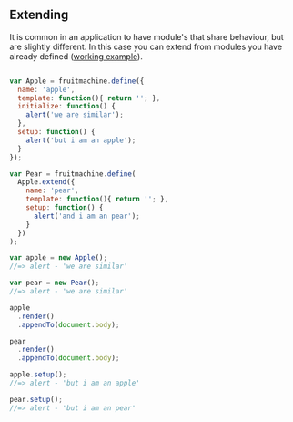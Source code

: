 ## Extending

It is common in an application to have module's that share behaviour, but are slightly different. In this case you can extend from modules you have already defined ([working example](http://wilsonpage.github.io/fruitmachine/examples/extending)).

```js

var Apple = fruitmachine.define({
  name: 'apple',
  template: function(){ return ''; },
  initialize: function() {
    alert('we are similar');
  },
  setup: function() {
    alert('but i am an apple');
  }
});

var Pear = fruitmachine.define(
  Apple.extend({
    name: 'pear',
    template: function(){ return ''; },
    setup: function() {
      alert('and i am an pear');
    }
  })
);

var apple = new Apple();
//=> alert - 'we are similar'

var pear = new Pear();
//=> alert - 'we are similar'

apple
  .render()
  .appendTo(document.body);

pear
  .render()
  .appendTo(document.body);

apple.setup();
//=> alert - 'but i am an apple'

pear.setup();
//=> alert - 'but i am an pear'
```